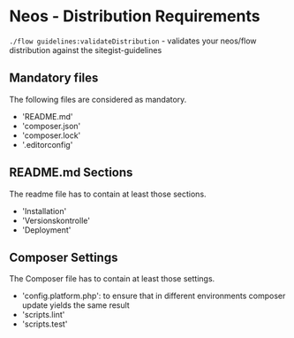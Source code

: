# Neos - Distribution Requirements

`./flow guidelines:validateDistribution` - validates your neos/flow distribution against the sitegist-guidelines
 
## Mandatory files

The following files are considered as mandatory.

- 'README.md'
- 'composer.json'
- 'composer.lock'
- '.editorconfig'

## README.md Sections

The readme file has to contain at least those sections.

- 'Installation'
- 'Versionskontrolle'
- 'Deployment'

## Composer Settings
 
The Composer file has to contain at least those settings.
 
- 'config.platform.php': to ensure that in different environments composer update yields the same result
- 'scripts.lint'
- 'scripts.test'